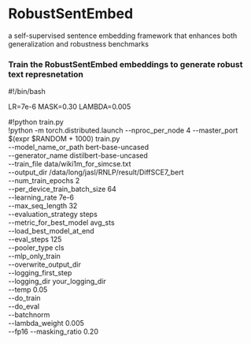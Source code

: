 # RobustSentEmbed
a self-supervised sentence embedding framework that enhances both generalization and robustness benchmarks

### Train the RobustSentEmbed embeddings to generate robust text represnetation

#!/bin/bash

LR=7e-6
MASK=0.30
LAMBDA=0.005

#!python train.py \
!python -m torch.distributed.launch --nproc_per_node 4 --master_port $(expr $RANDOM + 1000) train.py \
    --model_name_or_path bert-base-uncased \
    --generator_name distilbert-base-uncased \
    --train_file data/wiki1m_for_simcse.txt \
    --output_dir /data/long/jasl/RNLP/result/DiffSCE7_bert \
    --num_train_epochs 2 \
    --per_device_train_batch_size 64 \
    --learning_rate 7e-6 \
    --max_seq_length 32 \
    --evaluation_strategy steps \
    --metric_for_best_model avg_sts \
    --load_best_model_at_end \
    --eval_steps 125 \
    --pooler_type cls \
    --mlp_only_train \
    --overwrite_output_dir \
    --logging_first_step \
    --logging_dir your_logging_dir \
    --temp 0.05 \
    --do_train \
    --do_eval \
    --batchnorm \
    --lambda_weight 0.005 \
    --fp16 --masking_ratio 0.20

